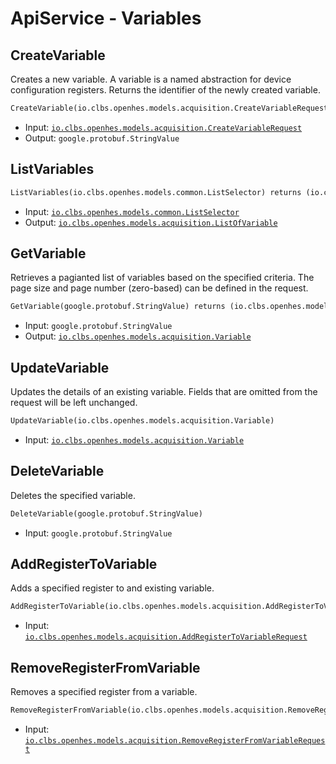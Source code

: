 # ApiService - Variables

## CreateVariable

Creates a new variable. A variable is a named abstraction for device configuration registers. Returns the identifier of the newly created variable.

```proto
CreateVariable(io.clbs.openhes.models.acquisition.CreateVariableRequest) returns (google.protobuf.StringValue)
```

- Input: [`io.clbs.openhes.models.acquisition.CreateVariableRequest`](model-io-clbs-openhes-models-acquisition-createvariablerequest.md)
- Output: `google.protobuf.StringValue`

## ListVariables

```proto
ListVariables(io.clbs.openhes.models.common.ListSelector) returns (io.clbs.openhes.models.acquisition.ListOfVariable)
```

- Input: [`io.clbs.openhes.models.common.ListSelector`](model-io-clbs-openhes-models-common-listselector.md)
- Output: [`io.clbs.openhes.models.acquisition.ListOfVariable`](model-io-clbs-openhes-models-acquisition-listofvariable.md)

## GetVariable

Retrieves a pagianted list of variables based on the specified criteria. The page size and page number (zero-based) can be defined in the request.

```proto
GetVariable(google.protobuf.StringValue) returns (io.clbs.openhes.models.acquisition.Variable)
```

- Input: `google.protobuf.StringValue`
- Output: [`io.clbs.openhes.models.acquisition.Variable`](model-io-clbs-openhes-models-acquisition-variable.md)

## UpdateVariable

Updates the details of an existing variable. Fields that are omitted from the request will be left unchanged.

```proto
UpdateVariable(io.clbs.openhes.models.acquisition.Variable)
```

- Input: [`io.clbs.openhes.models.acquisition.Variable`](model-io-clbs-openhes-models-acquisition-variable.md)

## DeleteVariable

Deletes the specified variable.

```proto
DeleteVariable(google.protobuf.StringValue)
```

- Input: `google.protobuf.StringValue`

## AddRegisterToVariable

Adds a specified register to and existing variable.

```proto
AddRegisterToVariable(io.clbs.openhes.models.acquisition.AddRegisterToVariableRequest)
```

- Input: [`io.clbs.openhes.models.acquisition.AddRegisterToVariableRequest`](model-io-clbs-openhes-models-acquisition-addregistertovariablerequest.md)

## RemoveRegisterFromVariable

Removes a specified register from a variable.

```proto
RemoveRegisterFromVariable(io.clbs.openhes.models.acquisition.RemoveRegisterFromVariableRequest)
```

- Input: [`io.clbs.openhes.models.acquisition.RemoveRegisterFromVariableRequest`](model-io-clbs-openhes-models-acquisition-removeregisterfromvariablerequest.md)

